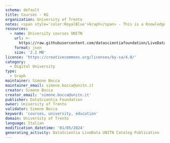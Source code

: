 ```yaml
---
schema: default
title: Courses - KG
organization: University of Trento
notes: <span style='color:RoyalBlue'>Graph</span> - This is a Knowledge Graph, created by the University of Trento (UNITN), that includes information about the educational courses offered by the UNITN.
resources:
  - name: University courses UNITN
    url: >-
      https://raw.githubusercontent.com/datascientiafoundation/LiveDataUNITN-DREP/main/Data%20Resources/DU-UNITN-courses-kg.ttl
    format: json
    size: '2.1 MB'
license: 'https://creativecommons.org/licenses/by-sa/4.0/'
category:
  - Digital University
type:
  - Graph
maintainer: Simone Bocca
maintainer_email: simone.bocca@unitn.it
creator: Simone Bocca
creator_email: 'simone.bocca@unitn.it'
publisher: DataScientia Foundation
owner: University of Trento
validator: Simone Bocca
keyword: 'courses, university, education'
domain: University of Trento
language: Italian
modification_datetime: '01/05/2024'
generating_activity: DataScientia LiveData UNITN Catalog Publication
---
```

